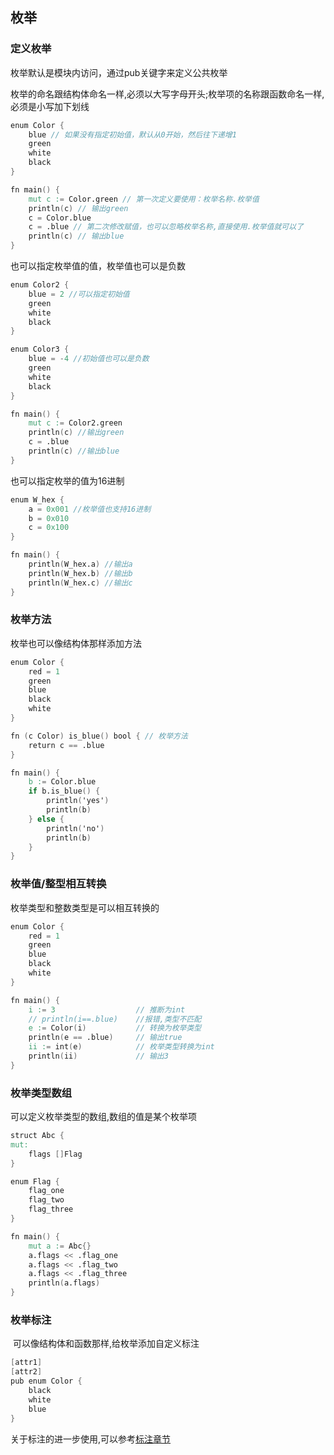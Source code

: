 ## 枚举

### 定义枚举

枚举默认是模块内访问，通过pub关键字来定义公共枚举

枚举的命名跟结构体命名一样,必须以大写字母开头;枚举项的名称跟函数命名一样,必须是小写加下划线

```v
enum Color {
	blue // 如果没有指定初始值，默认从0开始，然后往下递增1
	green
	white
	black
}

fn main() {
	mut c := Color.green // 第一次定义要使用：枚举名称.枚举值
	println(c) // 输出green
	c = Color.blue
	c = .blue // 第二次修改赋值，也可以忽略枚举名称,直接使用.枚举值就可以了
	println(c) // 输出blue
}

```

也可以指定枚举值的值，枚举值也可以是负数

```v
enum Color2 {
	blue = 2 //可以指定初始值
	green
	white
	black
}

enum Color3 {
	blue = -4 //初始值也可以是负数
	green
	white
	black
}

fn main() {
	mut c := Color2.green
	println(c) //输出green
	c = .blue
	println(c) //输出blue
}

```

也可以指定枚举的值为16进制

```v
enum W_hex {
	a = 0x001 //枚举值也支持16进制
	b = 0x010
	c = 0x100
}

fn main() {
	println(W_hex.a) //输出a
	println(W_hex.b) //输出b
	println(W_hex.c) //输出c
}
```

### 枚举方法

枚举也可以像结构体那样添加方法

```v
enum Color {
	red = 1
	green
	blue
	black
	white
}

fn (c Color) is_blue() bool { // 枚举方法
	return c == .blue
}

fn main() {
	b := Color.blue
	if b.is_blue() {
		println('yes')
		println(b)
	} else {
		println('no')
		println(b)
	}
}
```

### 枚举值/整型相互转换

枚举类型和整数类型是可以相互转换的

```v
enum Color {
	red = 1
	green
	blue
	black
	white
}

fn main() {
	i := 3 					// 推断为int
	// println(i==.blue) 	//报错,类型不匹配
	e := Color(i) 			// 转换为枚举类型
	println(e == .blue) 	// 输出true
	ii := int(e) 			// 枚举类型转换为int
	println(ii) 			// 输出3
}

```

### 枚举类型数组

可以定义枚举类型的数组,数组的值是某个枚举项

```v
struct Abc {
mut:
	flags []Flag
}

enum Flag {
	flag_one
	flag_two
	flag_three
}

fn main() {
	mut a := Abc{}
	a.flags << .flag_one
	a.flags << .flag_two
	a.flags << .flag_three
	println(a.flags)
}

```

###  枚举标注

​	可以像结构体和函数那样,给枚举添加自定义标注

```v
[attr1]
[attr2]
pub enum Color {
	black
	white
	blue
}
```

关于标注的进一步使用,可以参考[标注章节](attribute.md)